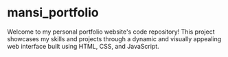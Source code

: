 # mansi_portfolio
Welcome to my personal portfolio website's code repository! This project showcases my skills and projects through a dynamic and visually appealing web interface built using HTML, CSS, and JavaScript.
